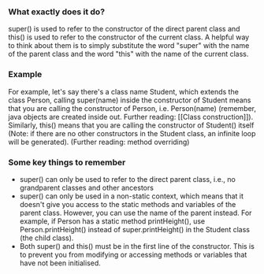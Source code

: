 ### What exactly does it do?
super() is used to refer to the constructor of the direct parent class and this() is used to refer to the constructor of the current class. A helpful way to think about them is to simply substitute the word "super" with the name of the parent class and the word "this" with the name of the current class.

### Example 
For example, let's say there's a class name Student, which extends the class Person, calling super(name) inside the constructor of Student means that you are calling the constructor of Person, i.e. Person(name) (remember, java objects are created inside out. Further reading:  [[Class construction]]). Similarly, this() means that you are calling the constructor of Student() itself (Note: if there are no other constructors in the Student class, an infinite loop will be generated). (Further reading: method overriding)

### Some key things to remember
* super() can only be used to refer to the direct parent class, i.e., no grandparent classes and other ancestors
* super() can only be used in a non-static context, which means that it doesn't give you access to the static methods and variables of the parent class. However, you can use the name of the parent instead. For example, if Person has a static method printHeight(), use Person.printHeight() instead of super.printHeight() in the Student class (the child class).
* Both super() and this() must be in the first line of the constructor. This is to prevent you from modifying or accessing methods or variables that have not been initialised.